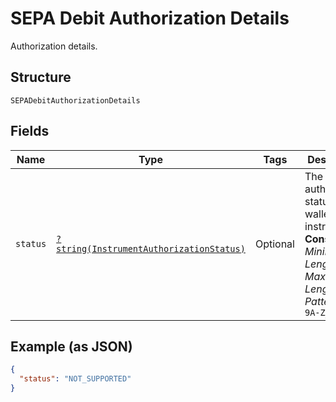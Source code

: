 
# SEPA Debit Authorization Details

Authorization details.

## Structure

`SEPADebitAuthorizationDetails`

## Fields

| Name | Type | Tags | Description | Getter | Setter |
|  --- | --- | --- | --- | --- | --- |
| `status` | [`?string(InstrumentAuthorizationStatus)`](../../doc/models/instrument-authorization-status.md) | Optional | The authorization status of the wallet instrument.<br>**Constraints**: *Minimum Length*: `1`, *Maximum Length*: `100`, *Pattern*: `^[0-9A-Z_]+$` | getStatus(): ?string | setStatus(?string status): void |

## Example (as JSON)

```json
{
  "status": "NOT_SUPPORTED"
}
```

